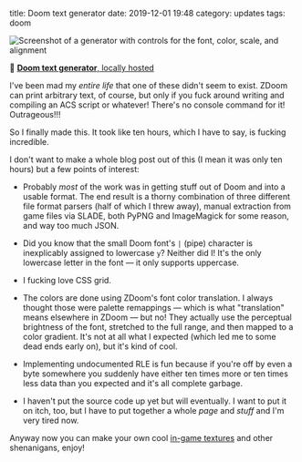 title: Doom text generator
date: 2019-12-01 19:48
category: updates
tags: doom

<div class="prose-full-illustration">
<img src="{static}/media/updates/doom-text-generator.png" alt="Screenshot of a generator with controls for the font, color, scale, and alignment">
</div>

🔗 [**Doom text generator**, locally hosted](https://c.eev.ee/doom-text-generator/)

I've been mad my _entire life_ that one of these didn't seem to exist.  ZDoom can print arbitrary text, of course, but only if you fuck around writing and compiling an ACS script or whatever!  There's no console command for it!  Outrageous!!!

So I finally made this.  It took like ten hours, which I have to say, is fucking incredible.

<!-- more -->

I don't want to make a whole blog post out of this (I mean it was only ten hours) but a few points of interest:

- Probably _most_ of the work was in getting stuff out of Doom and into a usable format.  The end result is a thorny combination of three different file format parsers (half of which I threw away), manual extraction from game files via SLADE, both PyPNG and ImageMagick for some reason, and way too much JSON.

- Did you know that the small Doom font's `|` (pipe) character is inexplicably assigned to lowercase `y`?  Neither did I!  It's the only lowercase letter in the font — it only supports uppercase.

- I fucking love CSS grid.

- The colors are done using ZDoom's font color translation.  I always thought those were palette remappings — which is what "translation" means elsewhere in ZDoom — but no!  They actually use the perceptual brightness of the font, stretched to the full range, and then mapped to a color gradient.  It's not at all what I expected (which led me to some dead ends early on), but it's kind of cool.

- Implementing undocumented RLE is fun because if you're off by even a byte somewhere you suddenly have either ten times more or ten times less data than you expected and it's all complete garbage.

- I haven't put the source code up yet but will eventually.  I want to put it on itch, too, but I have to put together a whole _page_ and _stuff_ and I'm very tired now.

Anyway now you can make your own cool [in-game textures](https://twitter.com/eevee/status/1200830161211363328) and other shenanigans, enjoy!
